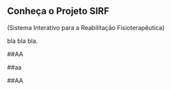 ## Conheça o Projeto SIRF
(Sistema Interativo para a Reabilitação Fisioterapêutica)

bla bla bla.

##AA


##aa


##AA
